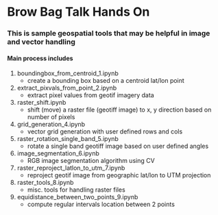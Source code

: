 # Brow Bag Talk Hands On

### This is sample geospatial tools that may be helpful in image and vector handling

#### Main process includes 

1. boundingbox_from_centroid_1.ipynb
    * create a bounding box based on a centroid lat/lon point
2. extract_pixvals_from_point_2.ipynb
    * extract pixel values from geotif imagery data 
3. raster_shift.ipynb
    * shift (move) a raster file (geotiff image) to x, y direction based on number of pixels
4. grid_generation_4.ipynb
    * vector grid generation with user defined rows and cols
5. raster_rotation_single_band_5.ipynb
    * rotate a single band geotiff image based on user defined angles
6. image_segmentation_6.ipynb
    * RGB image segmentation algorithm using CV
7. raster_reproject_latlon_to_utm_7.ipynb
    * reproject geotif image from geographic lat/lon to UTM projection
8. raster_tools_8.ipynb
    * misc. tools for handling raster files
9. equidistance_between_two_points_9.ipynb
    * compute regular intervals location between 2 points
